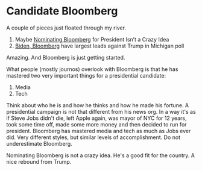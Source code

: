 # Candidate Bloomberg
A couple of pieces just floated through my river. 
1. Maybe <a href="http://nymag.com/intelligencer/2020/01/michael-bloomberg-president-democrats-beat-trump.html">Nominating Bloomberg</a> for President Isn’t a Crazy Idea 
2. <a href="https://twitter.com/JoeTrippi/status/1215301568972632070">Biden, Bloomberg</a> have largest leads against Trump in Michigan poll

Amazing. And Bloomberg is just getting started.

What people (mostly journos) overlook with Bloomberg is that he has mastered two very important things for a presidential candidate:
1. Media
2. Tech

Think about who he is and how he thinks and how he made his fortune. A presidential campaign is not that different from his news org. In a way it's as if Steve Jobs didn't die, left Apple again, was mayor of NYC for 12 years, took some time off, made some more money and then decided to run for president. Bloomberg has mastered media and tech as much as Jobs ever did. Very different styles, but similar levels of accomplishment. Do not underestimate Bloomberg. 

Nominating Bloomberg is not a crazy idea. He's a good fit for the country. A nice rebound from Trump.

